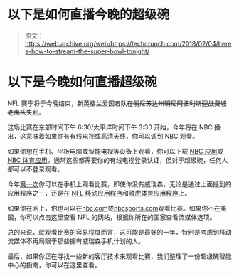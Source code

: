 # 以下是如何直播今晚的超级碗 

> 原文：<https://web.archive.org/web/https://techcrunch.com/2018/02/04/heres-how-to-stream-the-super-bowl-tonight/>

# 以下是今晚如何直播超级碗

NFL 赛季将于今晚结束，新英格兰爱国者队~~在明尼苏达州明尼阿波利斯迎战费城老鹰队~~失利。

这场比赛在东部时间下午 6:30/太平洋时间下午 3:30 开始，今年将在 NBC 播出，这意味着如果你有有线电视或高清天线，你可以调到 NBC 观看。

如果你想在手机、平板电脑或智能电视等设备上观看，你可以下载 [NBC 应用](https://web.archive.org/web/20221025231222/https://www.nbc.com/apps)或 [NBC 体育应用](https://web.archive.org/web/20221025231222/http://www.nbcsports.com/sports-mobile)。通常这些都需要你的有线电视登录认证，但对于超级碗，任何人都可以不登录观看。

今年[第一次](https://web.archive.org/web/20221025231222/https://finance.yahoo.com/news/verizon-strikes-extensive-live-streaming-deal-nfl-132440572.html)你可以在手机上观看比赛，即使你没有威瑞森，无论是通过上面提到的应用程序之一，还是在 [NFL 移动应用程序](https://web.archive.org/web/20221025231222/https://www.nfl.com/apps)和[雅虎体育应用程序](https://web.archive.org/web/20221025231222/https://mobile.yahoo.com/sports)上。

如果你在网上，你也可以在[nbc.com](https://web.archive.org/web/20221025231222/http://nbc.com/)或[nbcsports.com](https://web.archive.org/web/20221025231222/http://nbcsports.com/)观看比赛。如果你不在美国，你可以点击这里查看 NFL 的网站，根据你所在的国家查看流媒体选项。

总的来说，就观看比赛的容易程度而言，这可能是最好的一年，特别是考虑到移动流媒体不再局限于那些拥有威瑞森手机计划的人。

最后，如果你正在寻找一些新的客厅技术来观看比赛，我们整理了一份超级碗智能中心的指南，你可以在这里查看。